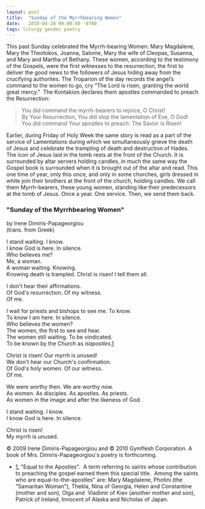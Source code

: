```yaml
---
layout: post
title:  "Sunday of the Myrrhbearing Women"
date:   2010-04-20 09:00:00 -0700
tags: liturgy gender poetry
---
```

<p>This past Sunday celebrated the Myrrh-bearing Women: Mary Magdalene, Mary the Theotokos, Joanna, Salome, Mary the wife of Cleopas, Susanna, and Mary and Martha of Bethany. These women, according to the testimony of the Gospels, were the first witnesses to the resurrection, the first to deliver the good news to the followers of Jesus hiding away from the crucifying authorites. The Troparion of the day records the angel’s command to the women to go, cry “The Lord is risen, granting the world great mercy."  The Kontakion declares them apostles commanded to preach the Resurrection:</p>
<blockquote><p>You did command the myrrh-bearers to rejoice, O Christ!<br />
By Your Resurrection, You did stop the lamentation of Eve, O God!<br />
You did command Your apostles to preach: The Savior is Risen!</p></blockquote>
<p>Earlier, during Friday of Holy Week the same story is read as a part of the service of Lamentations during which we simultaneously grieve the death of Jesus and celebrate the trampling of death and destruction of Hades. The icon of Jesus laid in the tomb rests at the front of the Church. It is surrounded by altar servers holding candles, in much the same way the Gospel book is surrounded when it is brought out of the altar and read. This one time of year, only this once, and only in some churches, girls dressed in white join their brothers at the front of the church, holding candles. We call them Myrrh-bearers, these young women, standing like their predecessors at the tomb of Jesus. Once a year. One service. Then, we send them back.</p>
<h3>"Sunday of the Myrrhbearing Women"</h3>
<p>by Irene Dimiris-Papageorgiou<br />
(trans. from Greek)</p>
<p>I stand waiting. I know.<br />
I know God is here. In silence.<br />
Who believes me?<br />
Me, a woman.<br />
A woman waiting. Knowing.<br />
Knowing death is trampled. Christ is risen! I tell them all.</p>
<p>I don't hear their affirmations.<br />
Of God's resurrection. Of my witness.<br />
Of me.</p>
<p>I wait for priests and bishops to see me. To know.<br />
To know I am here. In silence.<br />
Who believes the women?<br />
The women, the first to see and hear.<br />
The women still waiting. To be vindicated.<br />
To be known by the Church as <em>isapostles</em>.<a class="see-footnote" id="footnoteref1_qty4z0l" title="&quot;Equal to the Apostles&quot;.  A term referring to saints whose contribution to preaching the gospel earned them this special title.  Among the saints who are equal-to-the-apostles&quot; are: Mary Magdalene, Photini (the &quot;Samaritan Woman&quot;), Thekla, Nina of Georgia, Helen and Constantine (mother and son), Olga and  Vladimir of Kiev (another mother and son), Patrick of Ireland, Innocent of Alaska and Nicholas of Japan." href="#footnote1_qty4z0l">1</a></p>
<p>Christ is risen! Our myrrh is unused!<br />
We don't hear our Church's confirmation.<br />
Of God's holy women. Of our witness.<br />
Of me.</p>
<p>We were worthy then. We are worthy now.<br />
As women. As disciples. As apostles. As priests.<br />
As women in the image and after the likeness of God.</p>
<p>I stand waiting. I know.<br />
I know God is here. In silence.</p>
<p>Christ is risen! <br />
My myrrh is unused.</p>
<p class="small">© 2009 Irene Dimiris-Papageorgiou and © 2010 Gymflesh Corporation. A book of Mrs. Dimiris-Papageorgiou's poetry is forthcoming.</p>


<ul class="footnotes"><li class="footnote" id="footnote1_qty4z0l"><a class="footnote-label" href="#footnoteref1_qty4z0l">1.</a> "Equal to the Apostles".  A term referring to saints whose contribution to preaching the gospel earned them this special title.  Among the saints who are equal-to-the-apostles" are: Mary Magdalene, Photini (the "Samaritan Woman"), Thekla, Nina of Georgia, Helen and Constantine (mother and son), Olga and  Vladimir of Kiev (another mother and son), Patrick of Ireland, Innocent of Alaska and Nicholas of Japan.</li>
</ul>
